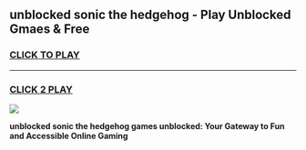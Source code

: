 
## unblocked sonic the hedgehog - Play Unblocked Gmaes & Free
<h3>
<a href="https://news.freeplayer.one?title=unblocked_sonic_the_hedgehog&ref=16F">CLICK TO PLAY</a></h3>
<hr>

<h3>
<a href="https://news.freeplayer.one?title=unblocked_sonic_the_hedgehog&ref=16F">CLICK 2 PLAY</a>
  
</h3>

<a href="https://news.freeplayer.one?title=unblocked_sonic_the_hedgehog&ref=16F/"><img src="https://clearcache.store/games.png"></a>


**unblocked sonic the hedgehog games unblocked: Your Gateway to Fun and Accessible Online Gaming**
